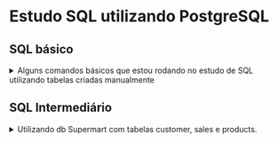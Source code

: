 # Estudo SQL utilizando PostgreSQL

## SQL básico
<details>
<summary>Alguns comandos básicos que estou rodando no estudo de SQL utilizando tabelas criadas manualmente</summary>

#### Criar tabela

Para criar uma tabela com o nome science_class com as colunas enrollment_no, name e science marks
```
create table science_class (enrollment_no INT, name VARCHAR, science_Marks INT);
  ```
#### Inserir dados
```
insert into science_class values (1, 'Ana', 90), (2, 'Bruno',100), (3,'Carlos',84),(4,'Daniela',95);
```
#### Selecionar 

Selecionar todas as colunas usando o *:
```
select * from science_class;
```
Selecionar alunos com nota maior que 90 usando where:
```
select * from science_class where science_marks>90;
```
Selecionar somente o nome dos alunos com nota maior que 90 usando where:
```
select name from science_class where science_marks>90;
```
#### Alterar dados
```
update science_class set  science_marks = 110 WHERE name = 'Bruno';
```
#### Deletar linhas
```
insert into science_class values (5, 'Evandro', 30);
delete from science_class where name = 'Evandro';
```
#### Alterar propriedade da coluna
```
alter table science_class rename column name to student_name;
```
</details>

## SQL Intermediário
<details>
	<summary>Utilizando db Supermart com tabelas customer, sales e products.</summary>

#### WHERE e IN
```
select * from customer where state in ('California', 'New York');
```
```
select * from customer where city in ('Seattle', 'New York City', 'Fresno', 'Chicado') ;
```
|customer_id|customer_name|segment|age|country|city|state|postal_code|region|
|-----------|-------------|-------|---|-------|----|-----|-----------|------|
|IM-15070|Irene Maddox|Consumer|66|United States|Seattle|Washington|98103|West|
|JM-15265|Janet Molinari|Corporate|23|United States|New York City|New York|10024|East|
|HM-14980|Henry MacAllister|Consumer|35|United States|New York City|New York|10009|East|
|.
|.

#### WHERE e BETWEEN e NOT

Idade entre 20 e 50<br/>
```
select * from customer where age between 20 and 50  order by age asc ;
```
|customer_id|customer_name|segment|age|country|city|state|postal_code|region|
|-----------|-------------|-------|---|-------|----|-----|-----------|------|
|BE-11335|Bill Eplett|Home Office|20|United States|Jackson|Michigan|49201|Central|
|DK-13150|David Kendrick|Corporate|20|United States|Decatur|Illinois|62521|Central|
|FP-14320|Frank Preis|Consumer|20|United States|Los Angeles|California|90008|West|
|.
|.

Idade não está entre 20 e 30<br/>
```
select * from customer where age not between 20 and 30  order by age asc ;
```
|customer_id|customer_name|segment|age|country|city|state|postal_code|region|
|-----------|-------------|-------|---|-------|----|-----|-----------|------|
|CC-12610|Corey Catlett|Corporate|18|United States|Philadelphia|Pennsylvania|19134|East|
|DM-13525|Don Miller|Corporate|18|United States|Houston|Texas|77070|Central|
|CC-12220|Chris Cortes|Consumer|18|United States|La Porte|Indiana|46350|Central|
|.
|.

#### Wildcards
_  Representa um caractere<br/>
% Representa zero ou mais caractereres


Clientes que o primeiro nome tem cinco letras e a cidade começa com L <br/>
```
select * from customer where customer_name like '_____ %' AND city like 'L%' order by customer_name asc
```
|customer_id|customer_name|segment|age|country|city|state|postal_code|region|
|-----------|-------------|-------|---|-------|----|-----|-----------|------|
|AB-10150|Aimee Bixby|Consumer|65|United States|Long Beach|New York|11561|East|
|BE-11410|Bobby Elias|Consumer|54|United States|Lancaster|Ohio|43130|East|
|BT-11440|Bobby Trafton|Consumer|20|United States|Littleton|Colorado|80122|West|
|.
|.


Clientes que o primeiro nome tem cinco letras e a cidade não começa com A <br/>
```
select * from customer where customer_name like '_____ %' AND city not like 'A%' order by city asc
```
|customer_id|customer_name|segment|age|country|city|state|postal_code|region|
|-----------|-------------|-------|---|-------|----|-----|-----------|------|
|CS-12250|Chris Selesnick|Corporate|59|United States|Bossier City|Louisiana|71111|South|
|BD-11635|Brian Derr|Consumer|42|United States|Bowling Green|Kentucky|42104|South|
|GT-14635|Grant Thornton|Corporate|19|United States|Burlington|North Carolina|27217|South|
|.
|.


Clientes que o primeiro nome tem cinco letras, a cidade começa com L e são dos estados de Ohio e Colorado <br/>
```
select * from customer where customer_name like '_____ %' AND 
city like 'L%' and state in ('Ohio', 'Colorado') order by customer_name asc;
```
|customer_id|customer_name|segment|age|country|city|state|postal_code|region|
|-----------|-------------|-------|---|-------|----|-----|-----------|------|
|BE-11410|Bobby Elias|Consumer|54|United States|Lancaster|Ohio|43130|East|
|BT-11440|Bobby Trafton|Consumer|20|United States|Littleton|Colorado|80122|West|
|FC-14245|Frank Carlisle|Home Office|20|United States|Lakewood|Ohio|44107|East|
|TZ-21580|Tracy Zic|Consumer|65|United States|Louisville|Colorado|80027|West|


#### Exercícios

Selecionar clientes distintos de cidades que são da região norte e sul<br/>
```
select distinct customer_name, city, region from customer where region in('North', 'East')
```
|customer_name|city|region|
|-------------|----|------|
|Gene McClure|Providence|East|
|Toby Braunhardt|Washington|East|
|Alejandro Ballentine|Lorain|East|
|.
|.


Selecionar todos os pedidos com valor entre 100 e 500<br/>
```
select * from sales where sales between 100 and 500
```

|order_line|order_id|order_date|ship_date|ship_mode|customer_id|product_id|sales|quantity|discount|profit|
|----------|--------|----------|---------|---------|-----------|----------|-----|--------|--------|------|
|1|CA-2016-152156|2016-11-08|2016-11-11|Second Class|CG-12520|FUR-BO-10001798|261.96|2|0.0|41.9136|
|10|CA-2014-115812|2014-06-09|2014-06-14|Standard Class|BH-11710|OFF-AP-10002892|114.9|5|0.0|34.47|
|14|CA-2016-161389|2016-12-05|2016-12-10|Standard Class|IM-15070|OFF-BI-10003656|407.976|3|0.2|132.5922|
|.
|.

Selecionar todos os clientes que o último nome tem 4 caracteres<br/>
```
select * from customer where customer_name like '% ____';
```
|customer_id|customer_name|segment|age|country|city|state|postal_code|region|
|-----------|-------------|-------|---|-------|----|-----|-----------|------|
|CG-12520|Claire Gute|Consumer|67|United States|Henderson|Kentucky|42420|South|
|DV-13045|Darrin Van Huff|Corporate|31|United States|Los Angeles|California|90036|West|
|PK-19075|Pete Kriz|Consumer|46|United States|Madison|Wisconsin|53711|Central|
|.
|.

#### ORDER

Pode ser feito ordem ascendente (ASC) ou descendente (desc) e utilizando um ou mais parâmetros<br/>

```
select * from customer where state = 'Florida' order by age asc ;

select * from customer where state = 'Florida'  order by customer_name asc, segment asc, age desc
```

Também é possível usar um index das colunas no lugar do nome da coluna. Nesse caso customer_name é a 2a coluna, segment a 3a e age a 4a, produzindo o mesmo resultado da query anterior
```
select * from customer where state = 'Florida'  order by 2 asc, 3 asc, 4 desc 
```
|customer_id|customer_name|segment|age|country|city|state|postal_code|region|
|-----------|-------------|-------|---|-------|----|-----|-----------|------|
|AH-10195|Alan Haines|Corporate|67|United States|Tamarac|Florida|33319|South|
|AS-10240|Alan Shonely|Consumer|68|United States|Tampa|Florida|33614|South|
|AG-10525|Andy Gerbode|Corporate|69|United States|Saint Petersburg|Florida|33710|South|
|.
|.

#### ORDER e LIMIT

O limit define quantas linhas vão ser retornadas. No exemplo usei a coluna age para ordenar. Os clientes com menores idades serão selecionados se usar a ordem asc. Os clientes com maiores idades serão selecionados se usar a ordem desc.
```
select * from customer where segment = 'Corporate' order by 4 asc limit 3
```
|customer_id|customer_name|segment|age|country|city|state|postal_code|region|
|-----------|-------------|-------|---|-------|----|-----|-----------|------|
|SP-20650|Stephanie Phelps|Corporate|18|United States|San Jose|California|95123|West|
|SC-20770|Stewart Carmichael|Corporate|18|United States|Decatur|Alabama|35601|South|
|MP-17965|Michael Paige|Corporate|18|United States|Lawrence|Massachusetts|1841|East|


#### Exercícios

Selecionar todas as vendas com desconto maior que zero ordenando por ordem decrescente de desconto
```
select * from sales where discount > 0 order by discount desc 
```

Selecionar as 3 primeiras linhas de vendas com desconto maior que zero ordenando por ordem decrescente de desconto
```
select * from sales where discount > 0 order by discount desc limit 3
```
|order_line|order_id|order_date|ship_date|ship_mode|customer_id|product_id|sales|quantity|discount|profit|
|----------|--------|----------|---------|---------|-----------|----------|-----|--------|--------|------|
|16|US-2015-118983|2015-11-22|2015-11-26|Standard Class|HP-14815|OFF-BI-10000756|2.544|3|0.8|-3.816|
|15|US-2015-118983|2015-11-22|2015-11-26|Standard Class|HP-14815|OFF-AP-10002311|68.81|5|0.8|-123.858|
|76|US-2017-118038|2017-12-09|2017-12-11|First Class|KB-16600|OFF-BI-10004182|1.248|3|0.8|-1.9344|


#### COUNT e AS

AS é o nome que vai ser dado para a coluna ou tabela<br/>
Para contar o número de produtos vendidos e 
```
select count(*) as "Number of Products Sold" from sales
```
|Number of Products Sold|
|-----------------------|
|9994|


Para contar o número de produtos e de vendas (pode ter mais de um produto em uma venda)
```
select count(order_line) as "Number of Products Sold", count(distinct order_id) as "Number of Sales" from sales
```
|Number of Products Sold|Number of Sales|
|-----------------------|---------------|
|9994|5009|


Para ver qual cliente fez mais compras
```
select customer_id , count(distinct order_id) as "Number of Sales by Customer" from sales group by customer_id order by 2 desc
```
|customer_id|Number of Sales by Customer|
|-----------|---------------------------|
|EP-13915|17|
|EA-14035|13|
|CK-12205|13|


#### SUM

Para calcular o lucro total
```
select sum(Profit) as "Total Profit" from sales
```
|Total Profit|
|------------|
|286397.0217000013|


Para calcular o lucro total de um produto específico
```
select sum(Profit) as "Total Profit" from sales where product_id = 'FUR-CH-10000454'
```
|product_id|Total Profit|
|----------|------------|
|FUR-CH-10000454|1927.442|

Para calcular o total de vendas um produto específico
```
select  product_id, sum(quantity) as "Total Quantity" from sales where product_id = 'FUR-CH-10000454' group by product_id 
```
|product_id|Total Quantity|
|----------|--------------|
|FUR-CH-10000454|51|

#### AVG

Para calcular um valor médio
```
select avg(age) "Average Customer Age" from customer c
```
|Average Customer Age|
|--------------------|
|44.4678436317780580|

Para encontrar os estados com consumidores em média mais jovens
```
select state, avg(age) as "Average Customer Age" from customer c group by state order by 2
```
|state|Average Customer Age|
|-----|--------------------|
|Kansas|20.0000000000000000|
|District of Columbia|24.0000000000000000|
|Arkansas|30.0000000000000000|

Valor médio pago em comissões considerando comissão de 10%
```
select avg(sales * 0.10) as "Average Comission Value" from sales
```
|Average Comission Value|
|-----------------------|
|22.985800083049867|


#### MAX e MIN

Para encontrar o valor da menor venda do mês de Junho de 2015
```
select min(sales) as "Minimum Sales Value from June 2015" from sales where order_date between '2015-06-01' and '2015-06-30'
```
|Minimum Sales Value from June 2015|
|----------------------------------|
|0.984|

Para encontrar o valor da maior venda do mês de Junho de 2015

```
select max(sales) as "Maximum Sales Value from June 2015" from sales where order_date between '2015-06-01' and '2015-06-30'
```
|Maximum Sales Value from June 2015|
|----------------------------------|
|3050.376|


#### Exercícios

Calcular o total de sales
```
select sum(sales) as "Sum of Sales" from sales
```
|Sum of Sales|
|------------|
|2297200.860299955|

Calcular o total de clientes da região norte com idade entre 20 e 30
```
select count(customer_id) from customer where region = 'North' and age between 20 and 30
```
|count|
|-----|
|0|

Calcular a idade média de clientes da região Leste
```
select avg(age) as "Average Customer Age from East Region" from customer c where region = 'East'
```
|Average Customer Age from East Region|
|-------------------------------------|
|44.3363636363636364|

Calcular a idade mínima e máxima de clientes da Filadélfia
```
select min(age) as "Minimum Customer Age from Philadelphia", max(age) as "Maximum Customer Age from Philadelphia" from customer c where city = 'Philadelphia'
```
|Minimum Customer Age from Philadelphia|Maximum Customer Age from Philadelphia|
|--------------------------------------|--------------------------------------|
|18|70|

#### Group by
(Já foi usado mas reforçado aqui)

Calcular o número de clientes em cada região
```
select region, count(distinct customer_id) as "Customer Count" from customer c group by region order by 2 desc
```
|region|Customer Count|
|------|--------------|
|West|255|
|East|220|
|Central|184|
|South|134|

Calcular a quantidade de itens vendidos por produto
```
select product_id, sum(quantity) as "Quantity Sold" from sales group by product_id order by 2 desc
```
|product_id|Quantity Sold|
|----------|-------------|
|TEC-AC-10003832|75|
|OFF-PA-10001970|70|
|OFF-BI-10001524|67|
|.
|.

Encontrar os clientes que mais gastam (total de compras)
```
select customer_id, count(distinct order_line) as "Number of Purchases", min(sales) as "Minimum Sales Value", 
avg(sales) as "Average Sales Value", max(sales) as "Maximum Sales Value", sum(sales) as "Total Sales Value"   
from sales group by customer_id order by 6 desc limit 5
```
|customer_id|Number of Purchases|Minimum Sales Value|Average Sales Value|Maximum Sales Value|Total Sales Value|
|-----------|-------------------|-------------------|-------------------|-------------------|-----------------|
|SM-20320|15|3.488|1669.5366666666666|22638.48|25043.05|
|TC-20980|12|7.312|1587.684833333333|17499.95|19052.217999999997|
|RB-19360|18|4.448|839.8521666666667|13999.96|15117.339|
|TA-21385|10|7.04|1459.562|11199.968|14595.619999999999|
|HL-15040|11|6.63|1170.2998181818182|10499.97|12873.297999999999|

#### HAVING

HAVING é usada para colunas agregadas e WHERE em colunas não agregadas.


Contar número de clientes por cidade e região e selecionar somente aquelas com mais de 10 clientes
```
select city, region, count(distinct customer_id) as "Customer Count" from customer c group by city, region having count(3) > 10 order by 3 desc 
```
|city|region|Customer Count|
|----|------|--------------|
|New York City|East|68|
|Los Angeles|West|58|
|Philadelphia|East|46|
|San Francisco|West|41|
|Seattle|West|31|
|Houston|Central|28|
|Chicago|Central|19|
|San Diego|West|13|
|Dallas|Central|13|
|Jacksonville|South|11|

#### Exercícios

Tabela com valor total em vendas $, total de itens vendidos, número de pedidos, menor valor de venda, média do valor de venda, maior valor de venda
```
select sum(sales) as "Total Sales in $", sum(quantity) as "Total Quantity", count(distinct order_id) as "Number of Orders",
min(sales) as "Minimum Sales Value", avg(sales) as "Average Sales Value", max(sales) as "Maximum Sales Value" from sales
```
|Total Sales in $|Total Quantity|Number of Orders|Minimum Sales Value|Average Sales Value|Maximum Sales Value|
|----------------|--------------|----------------|-------------------|-------------------|-------------------|
|2297200.860299955|37873|5009|0.444|229.8580008304938|22638.48|

Listar produtos com menos de 10 itens vendidos em ordem crescente
```
select product_id, sum(quantity) as "By Product Sales Quantity" from sales group by product_id having sum(quantity) < 10 order by 2 asc
```

|product_id|By Product Sales Quantity|
|----------|-------------------------|
|OFF-PA-10000048|1|
|TEC-MA-10003493|1|
|FUR-BO-10002206|1|
|.
|.

#### CASE WHEN

Funciona basicamente como o IF e ELSE.
Para classificar categoricamente a idade dos clientes
```
select customer_id, customer_name, age , case 
			when age<21 then 'Young'	
			when age>60 then 'Elderly' 
			else 'Adult'	
		end as Age_category	from customer;
```

|customer_id|customer_name|age|age_category|
|-----------|-------------|---|------------|
|CG-12520|Claire Gute|67|Elderly|
|DV-13045|Darrin Van Huff|31|Adult|
|SO-20335|Sean O'Donnell|65|Elderly|
|BH-11710|Brosina Hoffman|20|Young|
|.

Dá para contar o número de clientes em cada categoria
```
select count(case when age<=21 then 'Young' else null end) as "Young",
	   count(case when age between 22 and 59 then 'Adult' else null end) as "Adult",
	   count(case when age>=60 then 'Elderly' else null end) as "Elderly"
	  from customer;
```
|Young|Adult|Elderly|
|-----|-----|-------|
|66|546|181|
	
</details>

